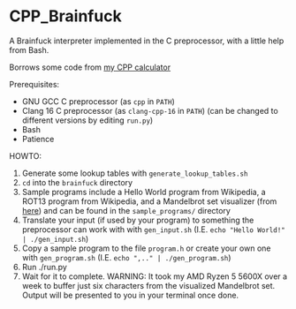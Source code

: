# CPP_Brainfuck
A Brainfuck interpreter implemented in the C preprocessor, with a little help from Bash.

Borrows some code from [my CPP calculator](https://github.com/PanoramixDeDruide/CPP_Calculator)

Prerequisites:
- GNU GCC C preprocessor (as `cpp` in `PATH`)
- Clang 16 C preprocessor (as `clang-cpp-16` in `PATH`) (can be changed to different versions by editing `run.py`)
- Bash
- Patience

HOWTO:
1. Generate some lookup tables with `generate_lookup_tables.sh`
2. `cd` into the `brainfuck` directory
3. Sample programs include a Hello World program from Wikipedia, a ROT13 program from Wikipedia, and a Mandelbrot set visualizer (from [here](https://github.com/ErikDubbelboer/brainfuck-jit/blob/master/mandelbrot.bf)) and can be found in the `sample_programs/` directory
4. Translate your input (if used by your program) to something the preprocessor can work with with `gen_input.sh` (I.E. `echo "Hello World!" | ./gen_input.sh`)
4. Copy a sample program to the file `program.h` or create your own one with `gen_program.sh` (I.E. `echo ",.." | ./gen_program.sh`)
5. Run ./run.py
6. Wait for it to complete. WARNING: It took my AMD Ryzen 5 5600X over a week to buffer just six characters from the visualized Mandelbrot set. Output will be presented to you in your terminal once done.


